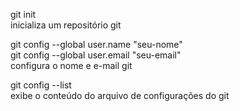 git init \
inicializa um repositório git 

git config --global user.name "seu-nome" \
git config --global user.email "seu-email"\
configura o nome e e-mail git 

git config --list \
exibe o conteúdo do arquivo de configurações do git 